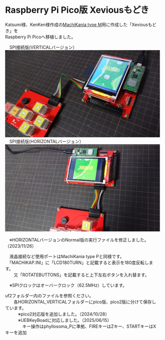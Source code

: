 # Raspberry Pi Pico版 Xeviousもどき  
Katsumi様、KenKen様作成の[MachiKania type M](http://www.ze.em-net.ne.jp/~kenken/machikania/typem.html)用に作成した「Xeviousもどき」を  
Raspberry Pi Picoへ移植しました。  

　SPI接続版(VERTICALバージョン）  
![](Xevious1.jpg)  
　SPI接続版(HORIZONTALバージョン）  
![](Xevious2.jpg)  

　※HORIZONTALバージョンのNormal版の実行ファイルを修正しました。（2023/11/26）  

　液晶接続など使用ポートはMachiKania type Pと同様です。  
　「MACHIKAP.INI」に「LCD180TURN」と記載すると表示を180度反転します。  
　　又「ROTATEBUTTONS」を記載すると上下左右ボタンを入れ替ます。  

　※SPIクロックはオーバークロック（62.5MHz）しています。  

uf2フォルダー内のファイルを参照ください。  
　　各HORIZONTAL,VERTICALフォルダーにpico版、pico2版に分けて保存しています。  
 　　　※pico2対応版を追加しました。（2024/10/28）  
 　　　※UEBKeyBoadに対応しました。（2025/06/15）  
 　　　　キー操作はphyllosoma_Pに準拠、FIREキーはZキー、STARTキーはXキーを追加

